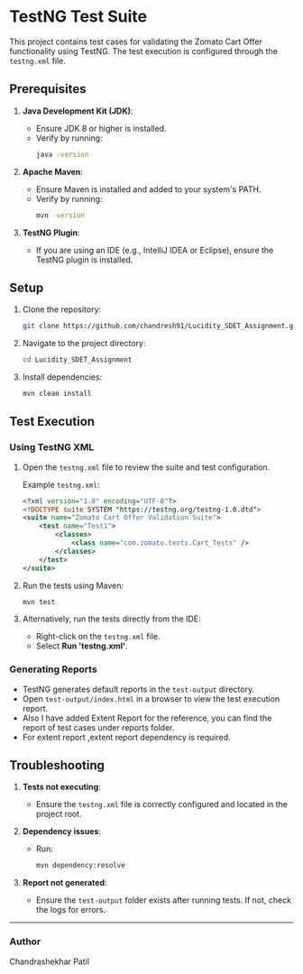 # TestNG Test Suite

This project contains test cases for validating the Zomato Cart Offer functionality using TestNG. The test execution is configured through the `testng.xml` file.

## Prerequisites

1. **Java Development Kit (JDK)**:
   - Ensure JDK 8 or higher is installed.
   - Verify by running:
     ```bash
     java -version
     ```

2. **Apache Maven**:
   - Ensure Maven is installed and added to your system's PATH.
   - Verify by running:
     ```bash
     mvn -version
     ```

3. **TestNG Plugin**:
   - If you are using an IDE (e.g., IntelliJ IDEA or Eclipse), ensure the TestNG plugin is installed.

## Setup

1. Clone the repository:
   ```bash
   git clone https://github.com/chandresh91/Lucidity_SDET_Assignment.git
   ```

2. Navigate to the project directory:
   ```bash
   cd Lucidity_SDET_Assignment
   ```

3. Install dependencies:
   ```bash
   mvn clean install
   ```

## Test Execution

### Using TestNG XML

1. Open the `testng.xml` file to review the suite and test configuration.

   Example `testng.xml`:
   ```xml
   <?xml version="1.0" encoding="UTF-8"?>
   <!DOCTYPE suite SYSTEM "https://testng.org/testng-1.0.dtd">
   <suite name="Zomato Cart Offer Validation Suite">
       <test name="Test1">
           <classes>
               <class name="com.zomato.tests.Cart_Tests" />
           </classes>
       </test>
   </suite>
   ```

2. Run the tests using Maven:
   ```bash
   mvn test
   ```

3. Alternatively, run the tests directly from the IDE:
   - Right-click on the `testng.xml` file.
   - Select **Run 'testng.xml'**.

### Generating Reports

- TestNG generates default reports in the `test-output` directory.
- Open `test-output/index.html` in a browser to view the test execution report.
- Also I have added Extent Report for the reference, you can find the report of test cases under reports folder.
- For extent report ,extent report dependency is required. 



## Troubleshooting

1. **Tests not executing**:
   - Ensure the `testng.xml` file is correctly configured and located in the project root.

2. **Dependency issues**:
   - Run:
     ```bash
     mvn dependency:resolve
     ```

3. **Report not generated**:
   - Ensure the `test-output` folder exists after running tests. If not, check the logs for errors.



---

### Author
Chandrashekhar Patil

